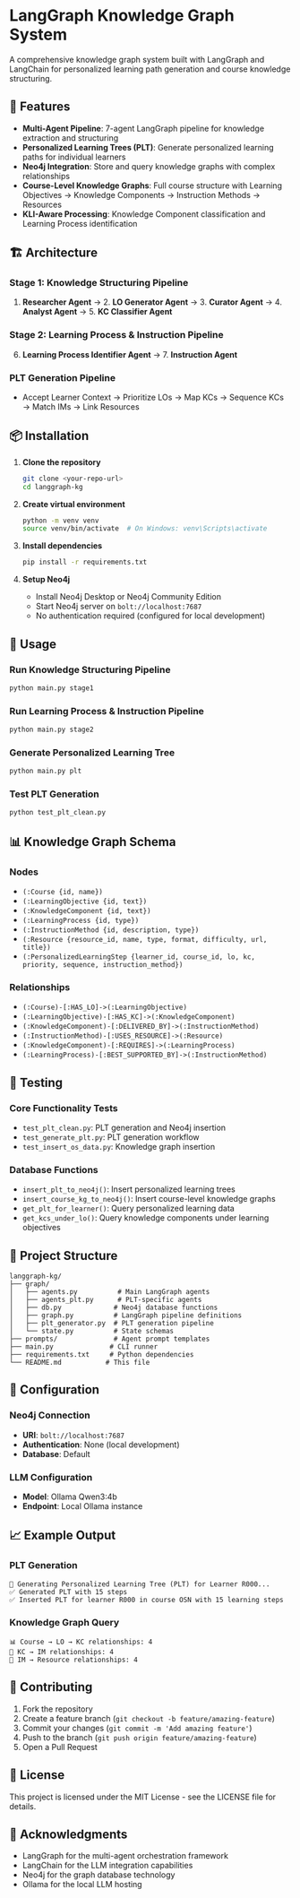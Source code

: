 # LangGraph Knowledge Graph System

A comprehensive knowledge graph system built with LangGraph and LangChain for personalized learning path generation and course knowledge structuring.

## 🌟 Features

- **Multi-Agent Pipeline**: 7-agent LangGraph pipeline for knowledge extraction and structuring
- **Personalized Learning Trees (PLT)**: Generate personalized learning paths for individual learners
- **Neo4j Integration**: Store and query knowledge graphs with complex relationships
- **Course-Level Knowledge Graphs**: Full course structure with Learning Objectives → Knowledge Components → Instruction Methods → Resources
- **KLI-Aware Processing**: Knowledge Component classification and Learning Process identification

## 🏗️ Architecture

### Stage 1: Knowledge Structuring Pipeline
1. **Researcher Agent** → 2. **LO Generator Agent** → 3. **Curator Agent** → 4. **Analyst Agent** → 5. **KC Classifier Agent**

### Stage 2: Learning Process & Instruction Pipeline
6. **Learning Process Identifier Agent** → 7. **Instruction Agent**

### PLT Generation Pipeline
- Accept Learner Context → Prioritize LOs → Map KCs → Sequence KCs → Match IMs → Link Resources

## 📦 Installation

1. **Clone the repository**
   ```bash
   git clone <your-repo-url>
   cd langgraph-kg
   ```

2. **Create virtual environment**
   ```bash
   python -m venv venv
   source venv/bin/activate  # On Windows: venv\Scripts\activate
   ```

3. **Install dependencies**
   ```bash
   pip install -r requirements.txt
   ```

4. **Setup Neo4j**
   - Install Neo4j Desktop or Neo4j Community Edition
   - Start Neo4j server on `bolt://localhost:7687`
   - No authentication required (configured for local development)

## 🚀 Usage

### Run Knowledge Structuring Pipeline
```bash
python main.py stage1
```

### Run Learning Process & Instruction Pipeline
```bash
python main.py stage2
```

### Generate Personalized Learning Tree
```bash
python main.py plt
```

### Test PLT Generation
```bash
python test_plt_clean.py
```

## 📊 Knowledge Graph Schema

### Nodes
- `(:Course {id, name})`
- `(:LearningObjective {id, text})`
- `(:KnowledgeComponent {id, text})`
- `(:LearningProcess {id, type})`
- `(:InstructionMethod {id, description, type})`
- `(:Resource {resource_id, name, type, format, difficulty, url, title})`
- `(:PersonalizedLearningStep {learner_id, course_id, lo, kc, priority, sequence, instruction_method})`

### Relationships
- `(:Course)-[:HAS_LO]->(:LearningObjective)`
- `(:LearningObjective)-[:HAS_KC]->(:KnowledgeComponent)`
- `(:KnowledgeComponent)-[:DELIVERED_BY]->(:InstructionMethod)`
- `(:InstructionMethod)-[:USES_RESOURCE]->(:Resource)`
- `(:KnowledgeComponent)-[:REQUIRES]->(:LearningProcess)`
- `(:LearningProcess)-[:BEST_SUPPORTED_BY]->(:InstructionMethod)`

## 🧪 Testing

### Core Functionality Tests
- `test_plt_clean.py`: PLT generation and Neo4j insertion
- `test_generate_plt.py`: PLT generation workflow
- `test_insert_os_data.py`: Knowledge graph insertion

### Database Functions
- `insert_plt_to_neo4j()`: Insert personalized learning trees
- `insert_course_kg_to_neo4j()`: Insert course-level knowledge graphs
- `get_plt_for_learner()`: Query personalized learning data
- `get_kcs_under_lo()`: Query knowledge components under learning objectives

## 📁 Project Structure

```
langgraph-kg/
├── graph/
│   ├── agents.py          # Main LangGraph agents
│   ├── agents_plt.py      # PLT-specific agents
│   ├── db.py             # Neo4j database functions
│   ├── graph.py          # LangGraph pipeline definitions
│   ├── plt_generator.py  # PLT generation pipeline
│   └── state.py          # State schemas
├── prompts/              # Agent prompt templates
├── main.py              # CLI runner
├── requirements.txt     # Python dependencies
└── README.md           # This file
```

## 🔧 Configuration

### Neo4j Connection
- **URI**: `bolt://localhost:7687`
- **Authentication**: None (local development)
- **Database**: Default

### LLM Configuration
- **Model**: Ollama Qwen3:4b
- **Endpoint**: Local Ollama instance

## 📈 Example Output

### PLT Generation
```
🌳 Generating Personalized Learning Tree (PLT) for Learner R000...
✅ Generated PLT with 15 steps
✅ Inserted PLT for learner R000 in course OSN with 15 learning steps
```

### Knowledge Graph Query
```
📊 Course → LO → KC relationships: 4
🧠 KC → IM relationships: 4
📖 IM → Resource relationships: 4
```

## 🤝 Contributing

1. Fork the repository
2. Create a feature branch (`git checkout -b feature/amazing-feature`)
3. Commit your changes (`git commit -m 'Add amazing feature'`)
4. Push to the branch (`git push origin feature/amazing-feature`)
5. Open a Pull Request

## 📄 License

This project is licensed under the MIT License - see the LICENSE file for details.

## 🙏 Acknowledgments

- LangGraph for the multi-agent orchestration framework
- LangChain for the LLM integration capabilities
- Neo4j for the graph database technology
- Ollama for the local LLM hosting 